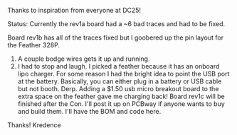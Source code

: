 Thanks to inspiration from everyone at DC25!

Status:
Currently the rev1a board had a ~6 bad traces and had to be fixed.

Board rev1b has all of the traces fixed but I goobered up the pin layout for the Feather 328P.
  1. A couple bodge wires gets it up and running.
  2. I had to stop and laugh. I picked a feather because it has an onboard lipo charger.
     For some reason I had the bright idea to point the USB port at the battery.
     Basically, you can either plug in a battery or USB cable but not booth. Derp.
     Adding a $1.50 usb micro breakout board to the extra space on the feather gave me charging back!
Board rev1c will be finished after the Con. I'll post it up on PCBway if anyone wants to buy and build them.
I'll have the BOM and code here.

Thanks!
Kredence
